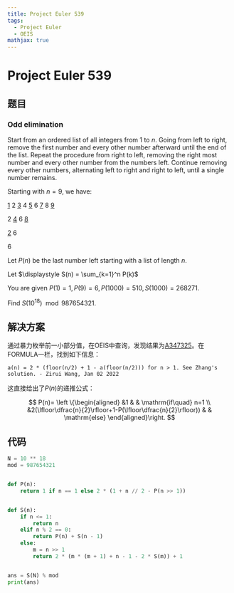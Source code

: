 ```yaml
---
title: Project Euler 539
tags:
  - Project Euler
  - OEIS
mathjax: true
---
```

<escape><!-- more --></escape>
    
# Project Euler 539
## 题目
### Odd elimination



Start from an ordered list of all integers from $1$ to $n$. Going from left to right, remove the first number and every other number afterward until the end of the list. Repeat the procedure from right to left, removing the right most number and every other number from the numbers left. Continue removing every other numbers, alternating left to right and right to left, until a single number remains.


Starting with $n = 9$, we have:

<u>1</u> 2 <u>3</u> 4 <u>5</u> 6 <u>7</u> 8 <u>9</u>

2 <u>4</u> 6 <u>8</u>

<u>2</u> 6<br />

6

Let $P(n)$ be the last number left starting with a list of length $n$.

Let $\displaystyle S(n) = \sum_{k=1}^n P(k)$

You are given $P(1)=1, P(9) = 6, P(1000)=510, S(1000)=268271$.


Find $S(10^{18}) \mod 987654321$.



## 解决方案

通过暴力枚举前一小部分值，在OEIS中查询，发现结果为[A347325](https://oeis.org/A347325)。在FORMULA一栏，找到如下信息：

```
a(n) = 2 * (floor(n/2) + 1 - a(floor(n/2))) for n > 1. See Zhang's solution. - Zirui Wang, Jan 02 2022
```


这直接给出了$P(n)$的递推公式：

$$
P(n)=
\left \{\begin{aligned}
  &1  & & \mathrm{if\quad} n=1 \\
  &2(\lfloor\dfrac{n}{2}\rfloor+1-P(\lfloor\dfrac{n}{2}\rfloor)) & & \mathrm{else}
\end{aligned}\right.
$$


## 代码


```py
N = 10 ** 18
mod = 987654321


def P(n):
    return 1 if n == 1 else 2 * (1 + n // 2 - P(n >> 1))


def S(n):
    if n <= 1:
        return n
    elif n % 2 == 0:
        return P(n) + S(n - 1)
    else:
        m = n >> 1
        return 2 * (m * (m + 1) + n - 1 - 2 * S(m)) + 1


ans = S(N) % mod
print(ans)

```